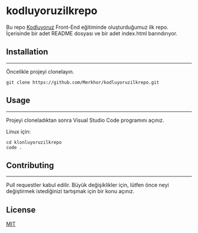 # kodluyoruzilkrepo
Bu repo [Kodluyoruz](https://www.kodluyoruz.org/) Front-End eğitiminde oluşturduğumuz ilk repo. İçerisinde bir adet README dosyası ve bir adet index.html barındırıyor.

## Installation
---
Öncelikle projeyi clonelayın.
```
git clone https://github.com/Merkhor/kodluyoruzilkrepo.git
```
## Usage
---
Projeyi cloneladıktan sonra Visual Studio Code programını açınız.

Linux için:
```
cd klonluyoruzilkrepo
code .
```
## Contributing
---
Pull requestler kabul edilir. Büyük değişiklikler için, lütfen önce neyi değiştirmek istediğinizi tartışmak için bir konu açınız.

## License
[MIT](https://choosealicense.com/licenses/mit/)
